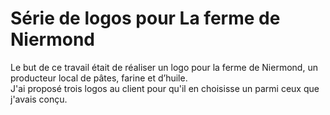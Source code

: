 # Série de logos pour La ferme de Niermond
Le but de ce travail était de réaliser un logo pour la ferme de Niermond, un producteur local de pâtes, farine et d’huile.  
J'ai proposé trois logos au client pour qu'il en choisisse un parmi ceux que j'avais conçu.
